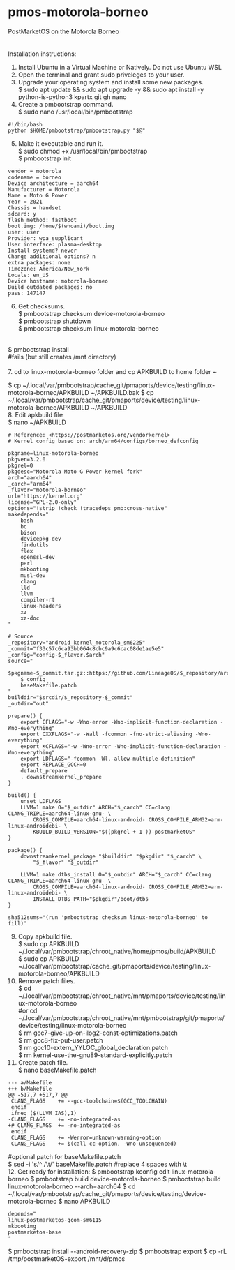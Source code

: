 # pmos-motorola-borneo
PostMarketOS on the Motorola Borneo<br />
<br />
<br />
Installation instructions:<br />
1. Install Ubuntu in a Virtual Machine or Natively. Do not use Ubuntu WSL
2. Open the terminal and grant sudo priveleges to your user.
3. Upgrade your operating system and install some new packages.<br />
$ sudo apt update && sudo apt upgrade -y && sudo apt install -y python-is-python3 kpartx git gh nano
4. Create a pmbootstrap command.<br />
$ sudo nano /usr/local/bin/pmbootstrap
```
#!/bin/bash
python $HOME/pmbootstrap/pmbootstrap.py "$@"
```
5. Make it executable and run it.<br />
$ sudo chmod +x /usr/local/bin/pmbootstrap<br />
$ pmbootstrap init
```
vendor = motorola
codename = borneo
Device architecture = aarch64
Manufacturer = Motorola
Name = Moto G Power
Year = 2021
Chassis = handset
sdcard: y
flash method: fastboot
boot.img: /home/$(whoami)/boot.img
user: user
Provider: wpa_supplicant
User interface: plasma-desktop
Install systemd? never
Change additional options? n
extra packages: none
Timezone: America/New_York
Locale: en_US
Device hostname: motorola-borneo
Build outdated packages: no
pass: 147147
```
6. Get checksums.<br />
$ pmbootstrap checksum device-motorola-borneo<br />
$ pmbootstrap shutdown<br />
$ pmbootstrap checksum linux-motorola-borneo<br />
<br />
$ pmbootstrap install<br />
#fails (but still creates /mnt directory)<br />
<br />
7. cd to linux-motorola-borneo folder and cp APKBUILD to home folder ~

$ cp ~/.local/var/pmbootstrap/cache_git/pmaports/device/testing/linux-motorola-borneo/APKBUILD ~/APKBUILD.bak
$ cp ~/.local/var/pmbootstrap/cache_git/pmaports/device/testing/linux-motorola-borneo/APKBUILD ~/APKBUILD<br />
8. Edit apkbuild file<br />
$ nano ~/APKBUILD
```
# Reference: <https://postmarketos.org/vendorkernel>
# Kernel config based on: arch/arm64/configs/borneo_defconfig

pkgname=linux-motorola-borneo
pkgver=3.2.0
pkgrel=0
pkgdesc="Motorola Moto G Power kernel fork"
arch="aarch64"
_carch="arm64"
_flavor="motorola-borneo"
url="https://kernel.org"
license="GPL-2.0-only"
options="!strip !check !tracedeps pmb:cross-native"
makedepends="
    bash
    bc
    bison
    devicepkg-dev
    findutils
    flex
    openssl-dev
    perl
    mkbootimg
    musl-dev
    clang
    lld
    llvm
    compiler-rt
    linux-headers
    xz
    xz-doc
"

# Source
_repository="android_kernel_motorola_sm6225"
_commit="f33c57c6ca93bb064c8cbc9a9c6cac08de1ae5e5"
_config="config-$_flavor.$arch"
source="
    $pkgname-$_commit.tar.gz::https://github.com/LineageOS/$_repository/archive/$_commit.tar.gz
    $_config
    baseMakefile.patch
"
builddir="$srcdir/$_repository-$_commit"
_outdir="out"

prepare() {
    export CFLAGS="-w -Wno-error -Wno-implicit-function-declaration -Wno-everything"
    export CXXFLAGS="-w -Wall -fcommon -fno-strict-aliasing -Wno-everything"
    export KCFLAGS="-w -Wno-error -Wno-implicit-function-declaration -Wno-everything"
    export LDFLAGS="-fcommon -Wl,-allow-multiple-definition"
    export REPLACE_GCCH=0
    default_prepare
    . downstreamkernel_prepare
}

build() {
    unset LDFLAGS
    LLVM=1 make O="$_outdir" ARCH="$_carch" CC=clang CLANG_TRIPLE=aarch64-linux-gnu- \
        CROSS_COMPILE=aarch64-linux-android- CROSS_COMPILE_ARM32=arm-linux-androidebi- \
        KBUILD_BUILD_VERSION="$((pkgrel + 1 ))-postmarketOS"
}

package() {
    downstreamkernel_package "$builddir" "$pkgdir" "$_carch" \
        "$_flavor" "$_outdir"

    LLVM=1 make dtbs_install O="$_outdir" ARCH="$_carch" CC=clang CLANG_TRIPLE=aarch64-linux-gnu- \
        CROSS_COMPILE=aarch64-linux-android- CROSS_COMPILE_ARM32=arm-linux-androidebi- \
        INSTALL_DTBS_PATH="$pkgdir"/boot/dtbs
}

sha512sums="(run 'pmbootstrap checksum linux-motorola-borneo' to fill)"
```
9. Copy apkbuild file.<br />
$ sudo cp APKBUILD ~/.local/var/pmbootstrap/chroot_native/home/pmos/build/APKBUILD<br />
$ sudo cp APKBUILD ~/.local/var/pmbootstrap/cache_git/pmaports/device/testing/linux-motorola-borneo/APKBUILD
10. Remove patch files.<br />
$ cd ~/.local/var/pmbootstrap/chroot_native/mnt/pmaports/device/testing/linux-motorola-borneo<br />
#or cd ~/.local/var/pmbootstrap/chroot_native/mnt/pmbootstrap/git/pmaports/device/testing/linux-motorola-borneo<br />
$ rm gcc7-give-up-on-ilog2-const-optimizations.patch<br />
$ rm gcc8-fix-put-user.patch<br />
$ rm gcc10-extern_YYLOC_global_declaration.patch<br />
$ rm kernel-use-the-gnu89-standard-explicitly.patch<br />
11. Create patch file.<br />
$ nano baseMakefile.patch
```
--- a/Makefile
+++ b/Makefile
@@ -517,7 +517,7 @@
 CLANG_FLAGS    += --gcc-toolchain=$(GCC_TOOLCHAIN)
 endif
 ifneq ($(LLVM_IAS),1)
-CLANG_FLAGS    += -no-integrated-as
+# CLANG_FLAGS  += -no-integrated-as
 endif
 CLANG_FLAGS    += -Werror=unknown-warning-option
 CLANG_FLAGS    += $(call cc-option, -Wno-unsequenced)
```
#optional patch for baseMakefile.patch<br />
$ sed -i 's/^    /\t/' baseMakefile.patch #replace 4 spaces with \t<br />
12. Get ready for installation:
$ pmbootstrap kconfig edit linux-motorola-borneo
$ pmbootstrap build device-motorola-borneo
$ pmbootstrap build linux-motorola-borneo --arch=aarch64
$ cd ~/.local/var/pmbootstrap/cache_git/pmaports/device/testing/device-motorola-borneo
$ nano APKBUILD
```
depends="
linux-postmarketos-qcom-sm6115
mkbootimg
postmarketos-base
"
```
$ pmbootstrap install --android-recovery-zip
$ pmbootstrap export
$ cp -rL /tmp/postmarketOS-export /mnt/d/pmos
